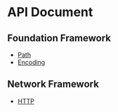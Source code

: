 # API Document

## Foundation Framework

- [Path](https://github.com/vimfung/LuaScriptCore-Modules/wiki/Path)
- [Encoding]()

## Network Framework

- [HTTP]()
